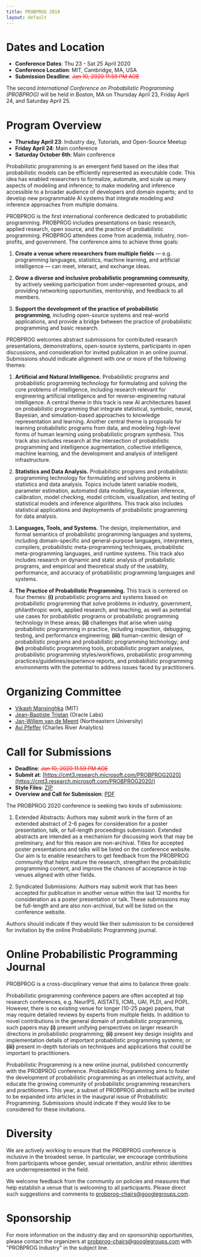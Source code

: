 ```yaml
---
title: PROBPROG 2018
layout: default
---
```


# Dates and Location

- **Conference Dates**: Thu 23 - Sat 25 April 2020
- **Conference Location**: MIT, Cambridge, MA, USA
- **Submission Deadline**: <span style="color:red"><strike>Jan 10, 2020 11:59 PM AOE</strike></span> 

The second *International Conference on Probabilistic Programming (PROBPROG)* will be held in Boston, MA on Thursday April 23, Friday April 24, and Saturday April 25.

# Program Overview

- **Thursday April 23**: Industry day, Tutorials, and Open-Source Meetup
- **Friday April 24**: Main conference
- **Saturday October 6th**: Main conference

Probabilistic programming is an emergent field based on the idea that
probabilistic models can be efficiently represented as executable
code. This idea has enabled researchers to formalize, automate, and
scale up many aspects of modeling and inference; to make modeling and
inference accessible to a broader audience of developers and domain
experts; and to develop new programmable AI systems that integrate
modeling and inference approaches from multiple domains.

PROBPROG is the first international conference dedicated to
probabilistic programming. PROBPROG includes presentations on basic
research, applied research, open source, and the practice of
probabilistic programming. PROBPROG attendees come from academia,
industry, non-profits, and government. The conference aims to achieve
three goals:

1. **Create a venue where researchers from multiple fields** —
e.g. programming languages, statistics, machine learning, and
artificial intelligence — can meet, interact, and exchange ideas.

2. **Grow a diverse and inclusive probabilistic programming
community**, by actively seeking participation from under-represented
groups, and providing networking opportunities, mentorship, and
feedback to all members.

3. **Support the development of the practice of probabilistic
programming**, including open-source systems and real-world
applications, and provide a bridge between the practice of
probabilistic programming and basic research.

PROBPROG welcomes abstract submissions for contributed research
presentations, demonstrations, open-source systems, participants in
open discussions, and consideration for invited publication in an
online journal. Submissions should indicate alignment with one or more
of the following themes:

1. **Artificial and Natural Intelligence.** Probabilistic programs
and probabilistic programming technology for formulating and solving
the core problems of intelligence, including research relevant for
engineering artificial intelligence and for reverse-engineering
natural intelligence. A central theme in this track is new AI
architectures based on probabilistic programming that integrate
statistical, symbolic, neural, Bayesian, and simulation-based
approaches to knowledge representation and learning. Another central
theme is proposals for learning probabilistic programs from data, and
modeling high-level forms of human learning using probabilistic
program synthesis. This track also includes research at the
intersection of probabilistic programming and intelligence
augmentation, collective intelligence, machine learning, and the
development and analysis of intelligent infrastructure.

2. **Statistics and Data Analysis.** Probabilistic programs and
probabilistic programming technology for formulating and solving
problems in statistics and data analysis. Topics include latent
variable models, parameter estimation, automated data modeling,
Bayesian inference, calibration, model checking, model criticism,
visualization, and testing of statistical models and inference
algorithms. This track also includes statistical applications and
deployments of probabilistic programming for data analysis.

3. **Languages, Tools, and Systems.** The design, implementation, and
formal semantics of probabilistic programming languages and systems,
including domain-specific and general-purpose languages, interpreters,
compilers, probabilistic meta-programming techniques, probabilistic
meta-programming languages, and runtime systems. This track also
includes research on dynamic and static analysis of probabilistic
programs, and empirical and theoretical study of the usability,
performance, and accuracy of probabilistic programming languages and
systems.

4. **The Practice of Probabilistic Programming.** This track is
centered on four themes: **(i)** probabilistic programs and systems
based on probabilistic programming that solve problems in industry,
government, philanthropic work, applied research, and teaching, as
well as potential use cases for probabilistic programs or
probabilistic programming technology in these areas; **(ii)**
challenges that arise when using probabilistic programming in
practice, including inspection, debugging, testing, and performance
engineering; **(iii)** human-centric design of probabilistic programs
and probabilistic programming technology; and **(iv)** probabilistic
programming tools, probabilistic program analyses, probabilistic
programming styles/workflows, probabilistic programming
practices/guidelines/experience reports, and probabilistic programming
environments with the potential to address issues faced by
practitioners.

# Organizing Committee

- [Vikash Mansinghka](http://probcomp.csail.mit.edu/principal-investigator/) (MIT)
- [Jean-Baptiste Tristan](http://jtristan.github.io) (Oracle Labs)
- [Jan-Willem van de Meent](http://www.ccs.neu.edu/home/jwvdm/) (Northeastern University)
- [Avi Pfeffer](https://www.linkedin.com/in/avi-pfeffer-03188025/) (Charles River Analytics)

# Call for Submissions

- **Deadline**: <span style="color:red"><strike>Jan 10, 2020 11:59 PM AOE</strike></span> 
- **Submit at**: [https://cmt3.research.microsoft.com/PROBPROG2020](https://cmt3.research.microsoft.com/PROBPROG2020/)
- **Style Files**: [ZIP](https://probprog.cc/2020/probprog-2020-style.zip)
- **Overview and Call for Submission**: [PDF](https://probprog.cc/Prob_Prog_2020___Paper_Submission_Guidelines.pdf)

The PROBPROG 2020 conference is seeking two kinds of submissions:

1. Extended Abstracts: Authors may submit work in the form of an
extended abstract of 2-6 pages for consideration for a poster
presentation, talk, or full-length proceedings submission. Extended
abstracts are intended as a mechanism for discussing work that may be
preliminary, and for this reason are non-archival. Titles for accepted
poster presentations and talks will be listed on the conference
website. Our aim is to enable researchers to get feedback from the
PROBPROG community that helps mature the research, strengthen the
probabilistic programming content, and improve the chances of
acceptance in top venues aligned with other fields.

2. Syndicated Submissions: Authors may submit work that has been
accepted for publication in another venue within the last 12 months
for consideration as a poster presentation or talk. These submissions
may be full-length and are also non-archival, but will be listed on
the conference website.

Authors should indicate if they would like their submission to be
considered for invitation by the online Probabilistic Programming
journal.

# Online Probabilistic Programming Journal

PROBPROG is a cross-disciplinary venue that aims to balance three goals:

Probabilistic programming conference papers are often accepted at top
research conferences, e.g. NeurIPS, AISTATS, ICML, UAI, PLDI, and
POPL. However, there is no existing venue for longer (10-25 page)
papers, that may require detailed reviews by experts from multiple
fields. In addition to novel contributions in the general domain of
probabilistic programming, such papers may **(i)** present unifying
perspectives on larger research directions in probabilistic
programming; **(ii)** present key design insights and implementation
details of important probabilistic programming systems; or **(iii)**
present in-depth tutorials on techniques and applications that could
be important to practitioners.

Probabilistic Programming is a new online journal, published
concurrently with the PROBPROG conference. Probabilistic Programming
aims to foster the development of probabilistic programming as an
intellectual activity, and educate the growing community of
probabilistic programming researchers and practitioners. This year, a
subset of PROBPROG abstracts will be invited to be expanded into
articles in the inaugural issue of Probabilistic
Programming. Submissions should indicate if they would like to be
considered for these invitations.

# Diversity

We are actively working to ensure that the PROBPROG conference is
inclusive in the broadest sense. In particular, we encourage
contributions from participants whose gender, sexual orientation,
and/or ethnic identities are underrepresented in the field.

We welcome feedback from the community on policies and measures that
help establish a venue that is welcoming to all participants. Please
direct such suggestions and comments to
[probprog-chairs@googlegroups.com](probprog-chairs@googlegroups.com).

# Sponsorship

For more information on the industry day and on sponsorship
opportunities, please contact the organizers at
[probprog-chairs@googlegroups.com](probprog-chairs@googlegroups.com)
with "PROBPROG Industry" in the subject line.
